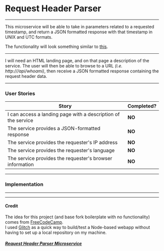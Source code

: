 # Request Header Parser

---

This microservice will be able to take in parameters related to a requested timestamp, and return a JSON formatted response with that timestamp
in UNIX and UTC formats.

The functionality will look something similar to [this](https://request-header-parser-microservice.freecodecamp.rocks/).

---

I will need an HTML landing page, and on that page a description of the service.
The user will then be able to browse to a URL _(i.e. http://<webpage>/api/whoami)_, then receive a JSON formatted response containing the request
header data.

---

### User Stories

| Story                                                         | Completed? |
| ------------------------------------------------------------- | ---------- |
| I can access a landing page with a description of the service | **NO**     |
| The service provides a JSON-formatted response                | **NO**     |
| The service provides the requester's IP address               | **NO**     |
| The service provides the requester's language                 | **NO**     |
| The service provides the requester's browser information      | **NO**     |

---

### Implementation

---

---

#### Credit

The idea for this project (and base fork boilerplate with no functionality) comes from [FreeCodeCamp](https://www.freecodecamp.org/).  
I used [Glitch](https://glitch.com/) as a quick way to build/test a Node-based webapp without having to set up a local repository on my machine.

##### [Request Header Parser Microservice](https://www.freecodecamp.org/learn/apis-and-microservices/apis-and-microservices-projects/request-header-parser-microservice)
